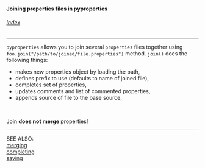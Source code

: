 #### Joining properties files in pyproperties

###### [Index](index.mdown)
----


```pyproperties``` allows you to join several ```properties``` files together using ```foo.join("/path/to/joined/file.properties")``` method.
```join()``` does the following things:

*   makes new properties object by loading the path,
*   defines prefix to use (defaults to name of joined file),
*   completes set of properties,
*   updates comments and list of commented properties,
*   appends source of file to the base source,

&nbsp;

Join __does not merge__ properties! 

----

SEE ALSO:  
[merging](merging.mdown)  
[completing](completing.mdown)  
[saving](saving.mdown)